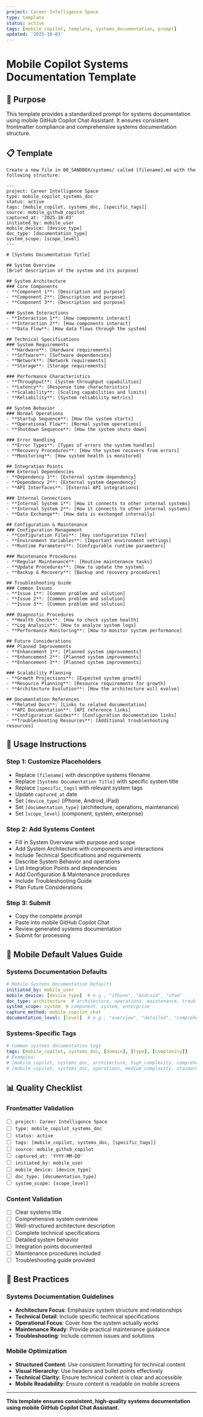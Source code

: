 ```yaml
---
project: Career Intelligence Space
type: template
status: active
tags: [mobile_copilot, template, systems_documentation, prompt]
updated: '2025-10-03'
---
```


# Mobile Copilot Systems Documentation Template

## 🎯 Purpose

This template provides a standardized prompt for systems documentation using mobile GitHub Copilot Chat Assistant. It ensures consistent frontmatter compliance and comprehensive systems documentation structure.

## 📋 Template

```
Create a new file in 00_SANDBOX/systems/ called [filename].md with the following structure:

---
project: Career Intelligence Space
type: mobile_copilot_systems_doc
status: active
tags: [mobile_copilot, systems_doc, [specific_tags]]
source: mobile_github_copilot
captured_at: '2025-10-03'
initiated_by: mobile_user
mobile_device: [device_type]
doc_type: [documentation_type]
system_scope: [scope_level]
---

# [Systems Documentation Title]

## System Overview
[Brief description of the system and its purpose]

## System Architecture
### Core Components
- **Component 1**: [Description and purpose]
- **Component 2**: [Description and purpose]
- **Component 3**: [Description and purpose]

### System Interactions
- **Interaction 1**: [How components interact]
- **Interaction 2**: [How components interact]
- **Data Flow**: [How data flows through the system]

## Technical Specifications
### System Requirements
- **Hardware**: [Hardware requirements]
- **Software**: [Software dependencies]
- **Network**: [Network requirements]
- **Storage**: [Storage requirements]

### Performance Characteristics
- **Throughput**: [System throughput capabilities]
- **Latency**: [Response time characteristics]
- **Scalability**: [Scaling capabilities and limits]
- **Reliability**: [System reliability metrics]

## System Behavior
### Normal Operations
- **Startup Sequence**: [How the system starts]
- **Operational Flow**: [Normal system operations]
- **Shutdown Sequence**: [How the system shuts down]

### Error Handling
- **Error Types**: [Types of errors the system handles]
- **Recovery Procedures**: [How the system recovers from errors]
- **Monitoring**: [How system health is monitored]

## Integration Points
### External Dependencies
- **Dependency 1**: [External system dependency]
- **Dependency 2**: [External system dependency]
- **API Interfaces**: [External API integrations]

### Internal Connections
- **Internal System 1**: [How it connects to other internal systems]
- **Internal System 2**: [How it connects to other internal systems]
- **Data Exchange**: [How data is exchanged internally]

## Configuration & Maintenance
### Configuration Management
- **Configuration Files**: [Key configuration files]
- **Environment Variables**: [Important environment settings]
- **Runtime Parameters**: [Configurable runtime parameters]

### Maintenance Procedures
- **Regular Maintenance**: [Routine maintenance tasks]
- **Update Procedures**: [How to update the system]
- **Backup & Recovery**: [Backup and recovery procedures]

## Troubleshooting Guide
### Common Issues
- **Issue 1**: [Common problem and solution]
- **Issue 2**: [Common problem and solution]
- **Issue 3**: [Common problem and solution]

### Diagnostic Procedures
- **Health Checks**: [How to check system health]
- **Log Analysis**: [How to analyze system logs]
- **Performance Monitoring**: [How to monitor system performance]

## Future Considerations
### Planned Improvements
- **Enhancement 1**: [Planned system improvements]
- **Enhancement 2**: [Planned system improvements]
- **Enhancement 3**: [Planned system improvements]

### Scalability Planning
- **Growth Projections**: [Expected system growth]
- **Resource Planning**: [Resource requirements for growth]
- **Architecture Evolution**: [How the architecture will evolve]

## Documentation References
- **Related Docs**: [Links to related documentation]
- **API Documentation**: [API reference links]
- **Configuration Guides**: [Configuration documentation links]
- **Troubleshooting Resources**: [Additional troubleshooting resources]
```

## 🔧 Usage Instructions

### **Step 1: Customize Placeholders**
- Replace `[filename]` with descriptive systems filename
- Replace `[Systems Documentation Title]` with specific system title
- Replace `[specific_tags]` with relevant system tags
- Update `captured_at` date
- Set `[device_type]` (iPhone, Android, iPad)
- Set `[documentation_type]` (architecture, operations, maintenance)
- Set `[scope_level]` (component, system, enterprise)

### **Step 2: Add Systems Content**
- Fill in System Overview with purpose and scope
- Add System Architecture with components and interactions
- Include Technical Specifications and requirements
- Describe System Behavior and operations
- List Integration Points and dependencies
- Add Configuration & Maintenance procedures
- Include Troubleshooting Guide
- Plan Future Considerations

### **Step 3: Submit**
- Copy the complete prompt
- Paste into mobile GitHub Copilot Chat
- Review generated systems documentation
- Submit for processing

## 📱 Mobile Default Values Guide

### **Systems Documentation Defaults**
```yaml
# Mobile Systems Documentation Defaults
initiated_by: mobile_user
mobile_device: [device_type]  # e.g., "iPhone", "Android", "iPad"
doc_type: architecture  # architecture, operations, maintenance, troubleshooting
system_scope: system  # component, system, enterprise
capture_method: mobile_copilot_chat
documentation_level: [level]  # e.g., "overview", "detailed", "comprehensive"
```

### **Systems-Specific Tags**
```yaml
# Common systems documentation tags
tags: [mobile_copilot, systems_doc, [domain], [type], [complexity]]
# Examples:
# [mobile_copilot, systems_doc, architecture, high_complexity, comprehensive]
# [mobile_copilot, systems_doc, operations, medium_complexity, standard]
```

## 📊 Quality Checklist

### **Frontmatter Validation**
- [ ] `project: Career Intelligence Space`
- [ ] `type: mobile_copilot_systems_doc`
- [ ] `status: active`
- [ ] `tags: [mobile_copilot, systems_doc, [specific_tags]]`
- [ ] `source: mobile_github_copilot`
- [ ] `captured_at: 'YYYY-MM-DD'`
- [ ] `initiated_by: mobile_user`
- [ ] `mobile_device: [device_type]`
- [ ] `doc_type: [documentation_type]`
- [ ] `system_scope: [scope_level]`

### **Content Validation**
- [ ] Clear systems title
- [ ] Comprehensive system overview
- [ ] Well-structured architecture description
- [ ] Complete technical specifications
- [ ] Detailed system behavior
- [ ] Integration points documented
- [ ] Maintenance procedures included
- [ ] Troubleshooting guide provided

## 🎯 Best Practices

### **Systems Documentation Guidelines**
- **Architecture Focus**: Emphasize system structure and relationships
- **Technical Detail**: Include specific technical specifications
- **Operational Focus**: Cover how the system actually works
- **Maintenance Ready**: Provide practical maintenance guidance
- **Troubleshooting**: Include common issues and solutions

### **Mobile Optimization**
- **Structured Content**: Use consistent formatting for technical content
- **Visual Hierarchy**: Use headers and bullet points effectively
- **Technical Clarity**: Ensure technical content is clear and accessible
- **Mobile Readability**: Ensure content is readable on mobile screens

---

**This template ensures consistent, high-quality systems documentation using mobile GitHub Copilot Chat Assistant.**
